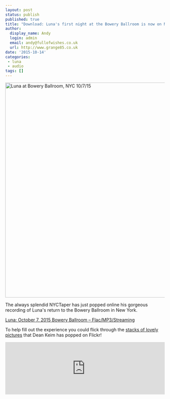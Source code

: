 ```yaml
---
layout: post
status: publish
published: true
title: "Download: Luna's first night at the Bowery Ballroom is now on NYCTaper"
author:
  display_name: Andy
  login: admin
  email: andy@fullofwishes.co.uk
  url: http://www.grange85.co.uk
date: '2015-10-14'
categories:
 - luna
 - audio
tags: []
---
```

<a data-flickr-embed="true" data-footer="true"  href="https://www.flickr.com/photos/42302753@N05/21475071424/in/photolist-yHPsqx-yHFmy9-zEJpm8-zCoDCh-zEHbfk-yHNHZk-zoaYiM-zocqaV-zody1n-zEGBh6-zo97oY-yHRReK-zDD997-yHRdAK-yHHdbo-yHGRo1-zCqYXL-zo7ydj-zDCKgd-zFCU3t-s7tcw7-dqxTUN-dqHZys-dqHPBT-dqHPFK-gZFWFB-dqHPUa-dqHP9g-dqHYoq-dqHPhn-dqHYZS-dqHYuJ-dqHNET-dqHYyd-dqHYUu-dqHYro-dqHNRv-dqHPxF-dqHNMk-dqHYGU-bp4bi5-bBY6hc-bmhizj-bzcaRP-bzcaFD-bmhiqL-biYUeZ-aYvgcM-aYvgxR-aYvjqk/" title="Luna at Bowery Ballroom, NYC 10/7/15"><img src="https://farm1.staticflickr.com/579/21475071424_74d369c5bd_b.jpg" width="1024" height="681" alt="Luna at Bowery Ballroom, NYC 10/7/15"></a>
<p class="lead">The always splendid NYCTaper has just popped online his gorgeous recording of Luna's return to the Bowery Ballroom in New York.</p>

<p><a href="http://www.nyctaper.com/2015/10/luna-october-7-2015-bowery-ballroom-flacmp3streaming/">Luna: October 7, 2015 Bowery Ballroom – Flac/MP3/Streaming</a></p>

<p>To help fill out the experience you could flick through the <a href="https://www.flickr.com/photos/42302753@N05/sets/72157659324560340">stacks of lovely pictures</a> that Dean Keim has popped on Flickr!</p>

<iframe width="100%" height="166" scrolling="no" frameborder="no" src="https://w.soundcloud.com/player/?url=https%3A//api.soundcloud.com/tracks/228361444&color=ff5500"></iframe>
